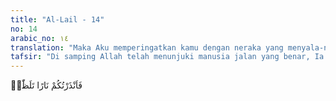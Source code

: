 ```yaml
---
title: "Al-Lail - 14"
no: 14
arabic_no: ١٤
translation: "Maka Aku memperingatkan kamu dengan neraka yang menyala-nyala,"
tafsir: "Di samping Allah telah menunjuki manusia jalan yang benar, Ia juga memperingatkan manusia tentang adanya neraka yang senantiasa menyala-nyala. Penghuni neraka itu adalah mereka yang paling durhaka, yaitu orang-orang yang senantiasa memandang dusta wahyu-wahyu yang disampaikan kepadanya, dan karena itu tidak mau mengimaninya dan menjalankannya."
---
```


فَاَنْذَرْتُكُمْ نَارًا تَلَظّٰىۚ
